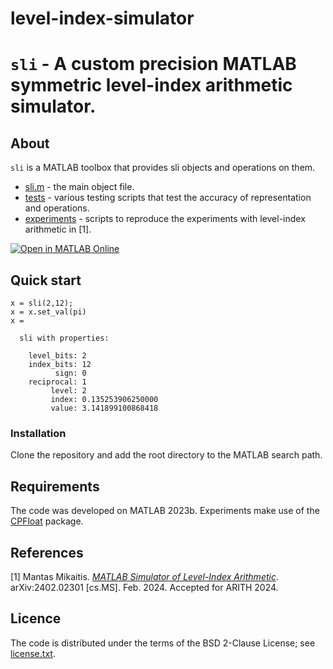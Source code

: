# level-index-simulator

# `sli` - A custom precision MATLAB symmetric level-index arithmetic simulator.

## About

`sli` is a MATLAB toolbox that provides sli objects and operations on them.

* [sli.m](sli.m) - the main object file.
* [tests](./tests) - various testing scripts that test the accuracy of representation and operations.
* [experiments](./experiments) - scripts to reproduce the experiments with level-index arithmetic in [1].

[![Open in MATLAB Online](https://www.mathworks.com/images/responsive/global/open-in-matlab-online.svg)](https://matlab.mathworks.com/open/github/v1?repo=north-numerical-computing/level-index-simulator)

## Quick start

```
x = sli(2,12);
x = x.set_val(pi)
x =

  sli with properties:

    level_bits: 2
    index_bits: 12
          sign: 0
    reciprocal: 1
         level: 2
         index: 0.135253906250000
         value: 3.141899100868418
```

### Installation

Clone the repository and add the root directory to the MATLAB search path.

## Requirements

The code was developed on MATLAB 2023b. Experiments make use of the [CPFloat](https://github.com/north-numerical-computing/cpfloat) package.

## References

[1] Mantas Mikaitis. [*MATLAB Simulator of Level-Index Arithmetic*](https://arxiv.org/abs/2402.02301). arXiv:2402.02301 [cs.MS]. Feb. 2024. Accepted for ARITH 2024.

## Licence

The code is distributed under the terms of the BSD 2-Clause License;
see [license.txt](license.txt).
